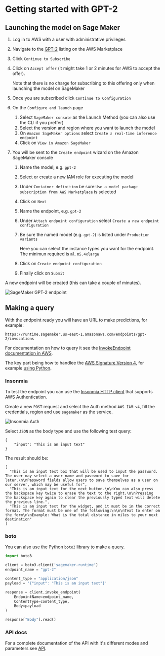 # Getting started with GPT-2

## Launching the model on Sage Maker

1. Log in to AWS with a user with administrative privileges
1. Navigate to the
[GPT-2](https://aws.amazon.com/marketplace/pp/Daniel-Rodriguez-GPT-2-XL-Text-generation/prodview-cdujckyfypprg)
listing on the AWS Marketplace
1. Click `Continue to Subscribe`
1. Click on `Accept offer` (it might take 1 or 2 minutes for AWS to accept the offer).

    Note that there is no charge for subscribing to this offering only when launching the model on SageMaker

1. Once you are subscribed click `Continue to Configuration`
1. On the `Configure and launch` page
    1. Select `SageMaker console` as the Launch Method (you can also use the CLI if you preffer)
    1. Select the version and region where you want to launch the model
    1. On `Amazon SageMaker options` select `Create a real-time inference endpoint`
    1. Click on `View in Amazon SageMaker`
1. You will be sent to the `Create endpoint` wizard on the Amazon SageMaker console
    1. Name the model, e.g. `gpt-2`
    1. Select or create a new IAM role for executing the model
    1. Under `Container definition` be sure `Use a model package subscription from AWS Marketplace` is selected
    1. Click on `Next`
    1. Name the endpoint, e.g. `gpt-2`
    1. Under `Attach endpoint configuration` select `Create a new endpoint configuration`
    1. Be sure the named model (e.g. `gpt-2`) is listed under `Production variants`

        Here you can select the instance types you want for the endpoint. The minimun required is `ml.m5.4xlarge`

    1. Click on `Create endpoint configuration`
    1. Finally click on `Submit`

A new endpoint will be created (this can take a couple of minutes).

![SageMaker GPT-2 endpoint](/assets/img/models/gpt-2/sagemaker-endpoint.png)

## Making a query

With the endpoint ready you will have an URL to make predictions, for example:
```
https://runtime.sagemaker.us-east-1.amazonaws.com/endpoints/gpt-2/invocations
```

For documentation on how to query it see the [InvokeEndpoint documentation in AWS](https://docs.aws.amazon.com/sagemaker/latest/APIReference/API_runtime_InvokeEndpoint.html).

The key part being how to handlee the
[AWS Signature Version 4](https://docs.aws.amazon.com/AmazonS3/latest/API/sig-v4-authenticating-requests.html),
for example [using Python](https://docs.aws.amazon.com/general/latest/gr/sigv4-signed-request-examples.html).

### Insonmia

To test the endpoint you can use the [Insonmia HTTP client](https://insomnia.rest)
that supports AWS Authentication.

Create a new `POST` request and select the Auth method `AWS IAM v4`,
fill the credentials, region and use `sagemaker` as the service.

![Insonmia Auth](/assets/img/models/insonmia-aws-auth.png)

Select `JSON` as the body type and use the following test query:

```
{
    "input": "This is an input text"
}
```

The result should be:

```
[
  "This is an input text box that will be used to input the password. The user may select a user name and password to save for later.\n\nPassword fields allow users to save themselves as a user on our server, which may be useful for",
  "This is an input text for the next button.\n\nYou can also press the backspace key twice to erase the text to the right.\n\nPressing the backspace key again to clear the previously typed text will delete the previous line.",
  "This is an input text for the widget, and it must be in the correct format. The format must be one of the following:\n\n\nText to enter on the form\n\nExample: What is the total distance in miles to your next destination"
]
```

### boto

You can also use the Python `boto3` library to make a query.

```python
import boto3

client = boto3.client('sagemaker-runtime')
endpoint_name = "gpt-2"

content_type = "application/json"
payload = '{"input": "This is an input text"}'

response = client.invoke_endpoint(
    EndpointName=endpoint_name,
    ContentType=content_type,
    Body=payload
)

response["Body"].read()
```

### API docs

For a complete documentation of the API with it's different modes and parameters
see [API](/models/gpt-2/api).

